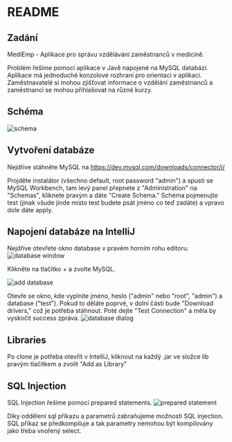 # README #
## Zadání ##
MediEmp - Aplikace pro správu vzdělávání zaměstnanců v medicíně.

Problém řešíme pomocí aplikace v Javě napojené na MySQL databázi. Aplikace má jednoduché konzolové rozhraní
pro orientaci v aplikaci. Zaměstnavatelé si mohou zjišťovat informace o vzdělání zaměstnanců a zaměstnanci
se mohou přihlašovat na různé kurzy.

## Schéma ##
![schema](https://i.imgur.com/gYtegRg.png "Schéma")

## Vytvoření databáze ##
Nejdříve stáhněte MySQL na https://dev.mysql.com/downloads/connector/j/

Projděte instalátor (všechno default, root password "admin") a spustí se MySQL Workbench, tam levý panel přepnete z "Administration" na "Schemas", kliknete pravým a dáte "Create Schema." Schéma pojmenujte test (jinak všude jinde místo test budete psát jméno co teď zadáte) a vpravo dole dáte apply.

## Napojení databáze na IntelliJ ##

Nejdříve otevřete okno database v pravém horním rohu editoru.
![database window](https://i.imgur.com/Oge1FHp.png "Database window")

Klikněte na tlačítko + a zvolte MySQL.

![add database](https://i.imgur.com/HHGLevG.png "add database")

Otevře se okno, kde vyplníte jméno, heslo ("admin" nebo "root", "admin") a database ("test").
Pokud to děláte poprvé, v dolní části bude "Download drivers," což je potřeba stáhnout. Poté dejte "Test Connection" a měla by vyskočit success zpráva.
![database dialog](https://i.imgur.com/Bd3kTEK.png "database dialog")

## Libraries ##
Po clone je potřeba otevřít v IntelliJ, kliknout na každý .jar ve složce lib pravým tlačítkem a zvolit "Add as Library"

## SQL Injection ##
SQL Injection řešíme pomocí prepared statements.
![prepared statement](https://i.imgur.com/mo6BU96.png "Prepared statement")

Díky oddělení sql příkazu a parametrů zabraňujeme možnosti SQL injection. SQL příkaz se předkompiluje
a tak parametry nemohou být kompilovány jako třeba vnořený select.

